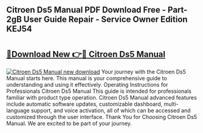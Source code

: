 ## Citroen Ds5 Manual PDF Download Free - Part-2gB User Guide Repair - Service Owner Edition KEJ54

# <h2><a href="http://cf23863.oget.top/?id=Citroen+Ds5+Manual">🔗Download New 👉🔴 Citroen Ds5 Manual</a></h2>

[![Citroen Ds5 Manual new download](https://i.imgur.com/5g1atiW.png)](http://cf23863.oget.top/?id=Citroen+Ds5+Manual)
Your journey with the Citroen Ds5 Manual starts here. This manual is your comprehensive guide to understanding and using it effectively. Operating Instructions for Professionals Citroen Ds5 Manual This guide is intended for professionals familiar with product type operation. Citroen Ds5 Manual advanced features include automatic software updates, customizable dashboard, multi-language support, and voice activation, all of which can be accessed and customized through the user interface. Thank You for Choosing Citroen Ds5 Manual. We are excited to be part of your journey.
